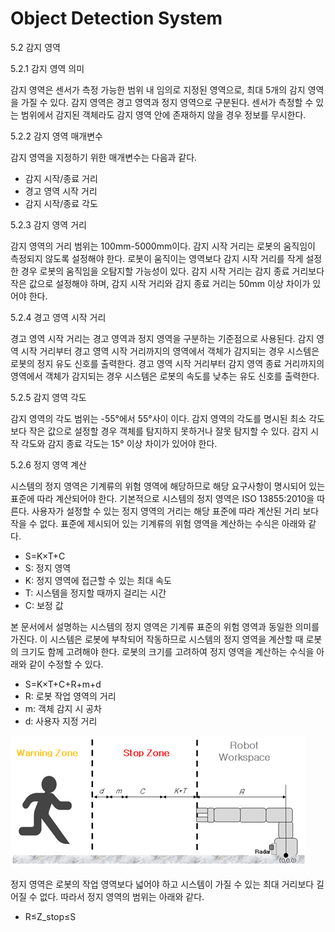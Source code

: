 ﻿# Object Detection System

5.2	감지 영역

5.2.1	감지 영역 의미

 감지 영역은 센서가 측정 가능한 범위 내 임의로 지정된 영역으로, 최대 5개의 감지 영역을 가질 수 있다. 감지 영역은 경고 영역과 정지 영역으로 구분된다. 센서가 측정할 수 있는 범위에서 감지된 객체라도 감지 영역 안에 존재하지 않을 경우 정보를 무시한다.

5.2.2	감지 영역 매개변수

 감지 영역을 지정하기 위한 매개변수는 다음과 같다.
-	감지 시작/종료 거리
-	경고 영역 시작 거리
-	감지 시작/종료 각도

5.2.3	감지 영역 거리

 감지 영역의 거리 범위는 100mm-5000mm이다. 감지 시작 거리는 로봇의 움직임이 측정되지 않도록 설정해야 한다. 로봇이 움직이는 영역보다 감지 시작 거리를 작게 설정한 경우 로봇의 움직임을 오탐지할 가능성이 있다. 감지 시작 거리는 감지 종료 거리보다 작은 값으로 설정해야 하며, 감지 시작 거리와 감지 종료 거리는 50mm 이상 차이가 있어야 한다.

5.2.4	경고 영역 시작 거리

경고 영역 시작 거리는 경고 영역과 정지 영역을 구분하는 기준점으로 사용된다. 감지 영역 시작 거리부터 경고 영역 시작 거리까지의 영역에서 객체가 감지되는 경우 시스템은 로봇의 정지 유도 신호를 출력한다. 경고 영역 시작 거리부터 감지 영역 종료 거리까지의 영역에서 객체가 감지되는 경우 시스템은 로봇의 속도를 낮추는 유도 신호를 출력한다.

5.2.5	감지 영역 각도

 감지 영역의 각도 범위는 -55°에서 55°사이 이다. 감지 영역의 각도를 명시된 최소 각도보다 작은 값으로 설정할 경우 객체를 탐지하지 못하거나 잘못 탐지할 수 있다. 감지 시작 각도와 감지 종료 각도는 15° 이상 차이가 있어야 한다.

 5.2.6	정지 영역 계산

시스템의 정지 영역은 기계류의 위험 영역에 해당하므로 해당 요구사항이 명시되어 있는 표준에 따라 계산되어야 한다. 기본적으로 시스템의 정지 영역은 ISO 13855:2010을 따른다. 사용자가 설정할 수 있는 정지 영역의 거리는 해당 표준에 따라 계산된 거리 보다 작을 수 없다. 표준에 제시되어 있는 기계류의 위험 영역을 계산하는 수식은 아래와 같다.

* S=K×T+C
* S: 정지 영역
* K: 정지 영역에 접근할 수 있는 최대 속도
* T: 시스템을 정지할 때까지 걸리는 시간
* C: 보정 값

본 문서에서 설명하는 시스템의 정지 영역은 기계류 표준의 위험 영역과 동일한 의미를 가진다. 이 시스템은 로봇에 부착되어 작동하므로 시스템의 정지 영역을 계산할 때 로봇의 크기도 함께 고려해야 한다. 로봇의 크기를 고려하여 정지 영역을 계산하는 수식을 아래와 같이 수정할 수 있다.

* S=K×T+C+R+m+d
* R: 로봇 작업 영역의 거리
* m: 객체 감지 시 공차
* d: 사용자 지정 거리

![](../_assets/정지영역.png)

정지 영역은 로봇의 작업 영역보다 넓어야 하고 시스템이 가질 수 있는 최대 거리보다 길어질 수 없다. 따라서 정지 영역의 범위는 아래와 같다.
* R≤Z_stop≤S